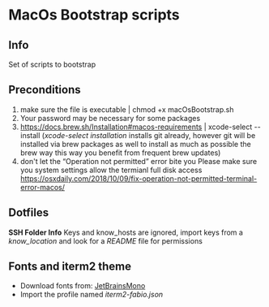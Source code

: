 # MacOs Bootstrap scripts

## Info

Set of scripts to bootstrap

## Preconditions

1. make sure the file is executable | chmod +x macOsBootstrap.sh
2. Your password may be necessary for some packages
3. https://docs.brew.sh/Installation#macos-requirements | xcode-select --install
   (_xcode-select installation_ installs git already, however git will be installed via brew packages as well to install as much as possible the brew way
   this way you benefit from frequent brew updates)
4. don't let the “Operation not permitted” error bite you
   Please make sure you system settings allow the termianl full disk access
   https://osxdaily.com/2018/10/09/fix-operation-not-permitted-terminal-error-macos/

## Dotfiles

**SSH Folder Info** Keys and know_hosts are ignored, import keys from a _know_location_ and look for a _README_ file for permissions

## Fonts and iterm2 theme

- Download fonts from: [JetBrainsMono](https://github.com/ryanoasis/nerd-fonts/releases/download/v3.2.1/JetBrainsMono.zip)
- Import the profile named _iterm2-fabio.json_
